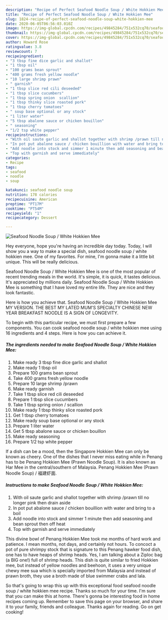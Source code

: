 ```yaml
---
description: "Recipe of Perfect Seafood Noodle Soup / White Hokkien Mee"
title: "Recipe of Perfect Seafood Noodle Soup / White Hokkien Mee"
slug: 1824-recipe-of-perfect-seafood-noodle-soup-white-hokkien-mee
date: 2020-06-05T06:56:03.010Z
image: https://img-global.cpcdn.com/recipes/49845284/751x532cq70/seafood-noodle-soup-white-hokkien-mee-recipe-main-photo.jpg
thumbnail: https://img-global.cpcdn.com/recipes/49845284/751x532cq70/seafood-noodle-soup-white-hokkien-mee-recipe-main-photo.jpg
cover: https://img-global.cpcdn.com/recipes/49845284/751x532cq70/seafood-noodle-soup-white-hokkien-mee-recipe-main-photo.jpg
author: Howard Rose
ratingvalue: 3.8
reviewcount: 7
recipeingredient:
- "3 tbsp fine dice garlic and shallot"
- "1 tbsp oil"
- "100 grams bean sprout"
- "400 grams fresh yellow noodle"
- "10 large shrimp prawn"
- " garnish"
- "1 tbsp slice red cili deseeded"
- "1 tbsp slice cucumbers"
- "1 tbsp spring onion  scallion"
- "1 tbsp thinky slice roasted pork"
- "1 tbsp cherry tomatoes"
- " soup base optional or any stock"
- "1 liter water"
- "5 tbsp abalone sauce or chicken bouillon"
- " seasoning"
- "1/2 tsp white pepper"
recipeinstructions:
- "With oil saute garlic and shallot together with shrimp /prawn till no longer pink then drain aside"
- "In pot put abalone sauce / chicken bouillion with water and bring to a boil"
- "Add noodle into stock and simmer 1 minute then add seasoning and bean sprout then off heat"
- "Top with garnish and serve immediately"
categories:
- Recipe
tags:
- seafood
- noodle
- soup

katakunci: seafood noodle soup 
nutrition: 178 calories
recipecuisine: American
preptime: "PT17M"
cooktime: "PT54M"
recipeyield: "1"
recipecategory: Dessert

---
```



![Seafood Noodle Soup / White Hokkien Mee](https://img-global.cpcdn.com/recipes/49845284/751x532cq70/seafood-noodle-soup-white-hokkien-mee-recipe-main-photo.jpg)

Hey everyone, hope you're having an incredible day today. Today, I will show you a way to make a special dish, seafood noodle soup / white hokkien mee. One of my favorites. For mine, I'm gonna make it a little bit unique. This will be really delicious.

Seafood Noodle Soup / White Hokkien Mee is one of the most popular of recent trending meals in the world. It's simple, it is quick, it tastes delicious. It's appreciated by millions daily. Seafood Noodle Soup / White Hokkien Mee is something that I have loved my entire life. They are nice and they look fantastic.

Here is how you achieve that. Seafood Noodle Soup / White Hokkien Mee MY VERSION. THE BEST MY LATED MUM&#39;S SPECIALTY CHINESE NEW YEAR BREAKFAST NOODLE IS A SIGN OF LONGEVITY.


To begin with this particular recipe, we must first prepare a few components. You can cook seafood noodle soup / white hokkien mee using 16 ingredients and 4 steps. Here is how you can achieve it.

<!--inarticleads1-->

##### The ingredients needed to make Seafood Noodle Soup / White Hokkien Mee:

1. Make ready 3 tbsp fine dice garlic and shallot
1. Make ready 1 tbsp oil
1. Prepare 100 grams bean sprout
1. Take 400 grams fresh yellow noodle
1. Prepare 10 large shrimp /prawn
1. Make ready  garnish
1. Take 1 tbsp slice red cili deseeded
1. Prepare 1 tbsp slice cucumbers
1. Take 1 tbsp spring onion / scallion
1. Make ready 1 tbsp thinky slice roasted pork
1. Get 1 tbsp cherry tomatoes
1. Make ready  soup base optional or any stock
1. Prepare 1 liter water
1. Get 5 tbsp abalone sauce or chicken bouillon
1. Make ready  seasoning
1. Prepare 1/2 tsp white pepper


If a dish can be a mood, then the Singapore Hokkien Mee can only be known as cheery. One of the dishes that I never miss eating while in Penang has to be Penang Hokkien Mee (Prawn Noodle Soup). It is also known as Har Mee in the central/southern of Malaysia. Penang Hokkien Mee (Prawn Noodle Soup) / 福建虾面. 

<!--inarticleads2-->

##### Instructions to make Seafood Noodle Soup / White Hokkien Mee:

1. With oil saute garlic and shallot together with shrimp /prawn till no longer pink then drain aside
1. In pot put abalone sauce / chicken bouillion with water and bring to a boil
1. Add noodle into stock and simmer 1 minute then add seasoning and bean sprout then off heat
1. Top with garnish and serve immediately


This divine bowl of Penang Hokkien Mee took me months of hard work and patience. I mean months, not days, and certainly not hours. To concoct a pot of pure shrimpy stock that is signature to this Penang hawker food dish, one has to have heaps of shrimp heads. Yes, I am talking about a Ziploc bag (a BIG one!) full of shrimp heads. This dish is quite similar to fried Hokkien mee, but instead of yellow noodles and beehoon, it uses a very unique chewy mee sua which is specially imported from Malaysia and instead of prawn broth, they use a broth made of blue swimmer crabs and lala. 

So that's going to wrap this up with this exceptional food seafood noodle soup / white hokkien mee recipe. Thanks so much for your time. I'm sure that you can make this at home. There's gonna be interesting food in home recipes coming up. Remember to save this page on your browser, and share it to your family, friends and colleague. Thanks again for reading. Go on get cooking!
